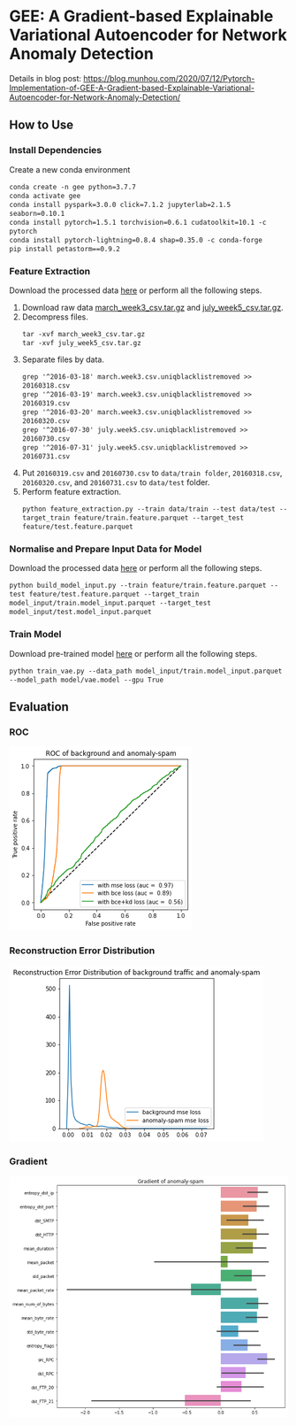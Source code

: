 # GEE: A Gradient-based Explainable Variational Autoencoder for Network Anomaly Detection

Details in blog post: https://blog.munhou.com/2020/07/12/Pytorch-Implementation-of-GEE-A-Gradient-based-Explainable-Variational-Autoencoder-for-Network-Anomaly-Detection/

## How to Use

### Install Dependencies
Create a new conda environment
```
conda create -n gee python=3.7.7
conda activate gee 
conda install pyspark=3.0.0 click=7.1.2 jupyterlab=2.1.5 seaborn=0.10.1
conda install pytorch=1.5.1 torchvision=0.6.1 cudatoolkit=10.1 -c pytorch
conda install pytorch-lightning=0.8.4 shap=0.35.0 -c conda-forge
pip install petastorm==0.9.2
```

### Feature Extraction
Download the processed data [here](https://drive.google.com/file/d/1I2x2l__TKcpg7nhcIkfsEFE6LZrodH9H/view?usp=sharing) or perform all the following steps.

1. Download raw data [march_week3_csv.tar.gz](https://nesg.ugr.es/nesg-ugr16/download/normal/march/week3/march_week3_csv.tar.gz) and [july_week5_csv.tar.gz](https://nesg.ugr.es/nesg-ugr16/download/attack/july/week5/july_week5_csv.tar.gz).
2. Decompress files.
   ```
   tar -xvf march_week3_csv.tar.gz
   tar -xvf july_week5_csv.tar.gz
   ```
3. Separate files by data.
   ```
   grep '^2016-03-18' march.week3.csv.uniqblacklistremoved >> 20160318.csv
   grep '^2016-03-19' march.week3.csv.uniqblacklistremoved >> 20160319.csv
   grep '^2016-03-20' march.week3.csv.uniqblacklistremoved >> 20160320.csv
   grep '^2016-07-30' july.week5.csv.uniqblacklistremoved >> 20160730.csv
   grep '^2016-07-31' july.week5.csv.uniqblacklistremoved >> 20160731.csv
   ```
4. Put `20160319.csv` and `20160730.csv` to `data/train folder`, `20160318.csv`, `20160320.csv`, and `20160731.csv` to `data/test` folder.
5. Perform feature extraction.
   ```
   python feature_extraction.py --train data/train --test data/test --target_train feature/train.feature.parquet --target_test feature/test.feature.parquet
   ```

### Normalise and Prepare Input Data for Model
Download the processed data [here](https://drive.google.com/file/d/1nl-FJpI_KDjPUQn-xHj5Sjbq0kYic0eC/view?usp=sharing) or perform all the following steps.

```
python build_model_input.py --train feature/train.feature.parquet --test feature/test.feature.parquet --target_train model_input/train.model_input.parquet --target_test model_input/test.model_input.parquet
```

### Train Model
Download pre-trained model [here](https://drive.google.com/file/d/17dMRZEbvPed2-WKuHDJwGZXP72hrM5yt/view?usp=sharing) or perform all the following steps.

```
python train_vae.py --data_path model_input/train.model_input.parquet --model_path model/vae.model --gpu True
```

## Evaluation

### ROC
![](report/roc_background_spam.png)

### Reconstruction Error Distribution
![](report/kde_background_spam.png)

### Gradient
![](report/gradient_spam.png)
